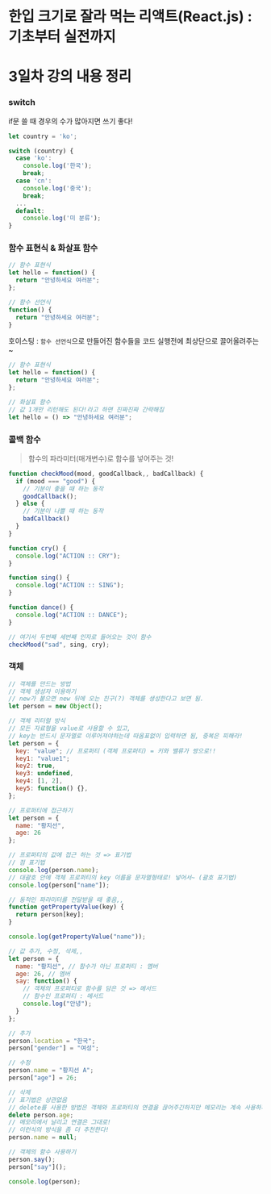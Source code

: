 # 한입 크기로 잘라 먹는 리액트(React.js) : 기초부터 실전까지

# 3일차 강의 내용 정리

### switch

if문 쓸 때 경우의 수가 많아지면 쓰기 좋다!

```javascript
let country = 'ko';

switch (country) {
  case 'ko':
    console.log('한국');
    break;
  case 'cn':
    console.log('중국');
    break;
  ...
  default:
    console.log('미 분류');
}
```

### 함수 표현식 & 화살표 함수

```javascript
// 함수 표현식
let hello = function() {
  return "안녕하세요 여러분";
};

// 함수 선언식
function() {
  return "안녕하세요 여러분";
}
```

호이스팅 : `함수 선언식`으로 만들어진 함수들을 코드 실행전에 최상단으로 끌어올려주는~

```javascript
// 함수 표현식
let hello = function() {
  return "안녕하세요 여러분";
};

// 화살표 함수
// 값 1개만 리턴해도 된다!라고 하면 진짜진짜 간략해짐
let hello = () => "안녕하세요 여러분";
```

### 콜백 함수

> 함수의 파라미터(매개변수)로 함수를 넣어주는 것!

```javascript
function checkMood(mood, goodCallback,, badCallback) {
  if (mood === "good") {
    // 기분이 좋을 때 하는 동작
    goodCallback();
  } else {
    // 기분이 나쁠 때 하는 동작
    badCallback()
  }
}

function cry() {
  console.log("ACTION :: CRY");
}

function sing() {
  console.log("ACTION :: SING");
}

function dance() {
  console.log("ACTION :: DANCE");
}

// 여기서 두번째 세번째 인자로 들어오는 것이 함수
checkMood("sad", sing, cry);
```

### 객체

```javascript
// 객체를 만드는 방법
// 객체 생성자 이용하기
// new가 붙으면 new 뒤에 오는 친구(?) 객체를 생성한다고 보면 됨.
let person = new Object();

// 객체 리터럴 방식
// 모든 자료형을 value로 사용할 수 있고,
// key는 반드시 문자열로 이루어져야하는데 따옴표없이 입력하면 됨, 중복은 피해라!
let person = {
  key: "value"; // 프로퍼티 (객체 프로퍼티) = 키와 밸류가 쌍으로!!
  key1: "value1";
  key2: true,
  key3: undefined,
  key4: [1, 2],
  key5: function() {},
};
```

```javascript
// 프로퍼티에 접근하기
let person = {
  name: "황지선",
  age: 26
};

// 프로퍼티의 값에 접근 하는 것 => 표기법
// 점 표기법
console.log(person.name);
// 대괄호 안에 객체 프로퍼티의 key 이름을 문자열형태로! 넣어서~ (괄호 표기법)
console.log(person["name"]);

// 동적인 파라미터를 전달받을 때 좋음,,
function getPropertyValue(key) {
  return person[key];
}

console.log(getPropertyValue("name"));
```

```javascript
// 값 추가, 수정, 삭제,,
let person = {
  name: "황지선", // 함수가 아닌 프로퍼티 : 멤버
  age: 26, // 멤버
  say: function() {
    // 객체의 프로퍼티로 함수를 담은 것 => 메서드
    // 함수인 프로퍼티 : 메서드
    console.log("안녕");
  }
};

// 추가
person.location = "한국";
person["gender"] = "여성";

// 수정
person.name = "황지선 A";
person["age"] = 26;

// 삭제
// 표기법은 상관없음
// delete를 사용한 방법은 객체와 프로퍼티의 연결을 끊어주긴하지만 메모리는 계속 사용하게 됨.
delete person.age;
// 메모리에서 날리고 연결은 그대로!
// 이런식의 방식을 좀 더 추천한다!
person.name = null;

// 객체의 함수 사용하기
person.say();
person["say"]();

console.log(person);
```

```javascript
```

```javascript
```

```javascript
```

```javascript
```
